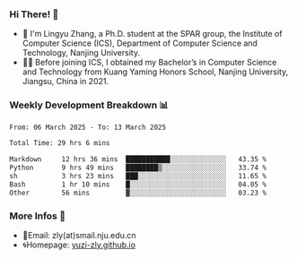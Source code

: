 ### Hi There! 👋 
- 🐳 I'm Lingyu Zhang, a Ph.D. student at the SPAR group, the Institute of Computer Science (ICS), Department of Computer Science and Technology, Nanjing University.
- 🧑‍🎓 Before joining ICS, I obtained my Bachelor’s in Computer Science and Technology from Kuang Yaming Honors School, Nanjing University, Jiangsu, China in 2021.

### Weekly Development Breakdown :bar_chart:

<!--START_SECTION:waka-->

```txt
From: 06 March 2025 - To: 13 March 2025

Total Time: 29 hrs 6 mins

Markdown     12 hrs 36 mins  ███████████░░░░░░░░░░░░░░   43.35 %
Python       9 hrs 49 mins   ████████▒░░░░░░░░░░░░░░░░   33.74 %
sh           3 hrs 23 mins   ███░░░░░░░░░░░░░░░░░░░░░░   11.65 %
Bash         1 hr 10 mins    █░░░░░░░░░░░░░░░░░░░░░░░░   04.05 %
Other        56 mins         ▓░░░░░░░░░░░░░░░░░░░░░░░░   03.23 %
```

<!--END_SECTION:waka-->

<!--
### Github Contributions :octocat:

![](https://raw.githubusercontent.com/yuzi-zly/yuzi-zly/output/github-contribution-grid-snake.svg)              
-->

### More Infos 📖

- 📧Email: zly(at)smail.nju.edu.cn
- 🌀Homepage: [yuzi-zly.github.io](https://yuzi-zly.github.io/)

